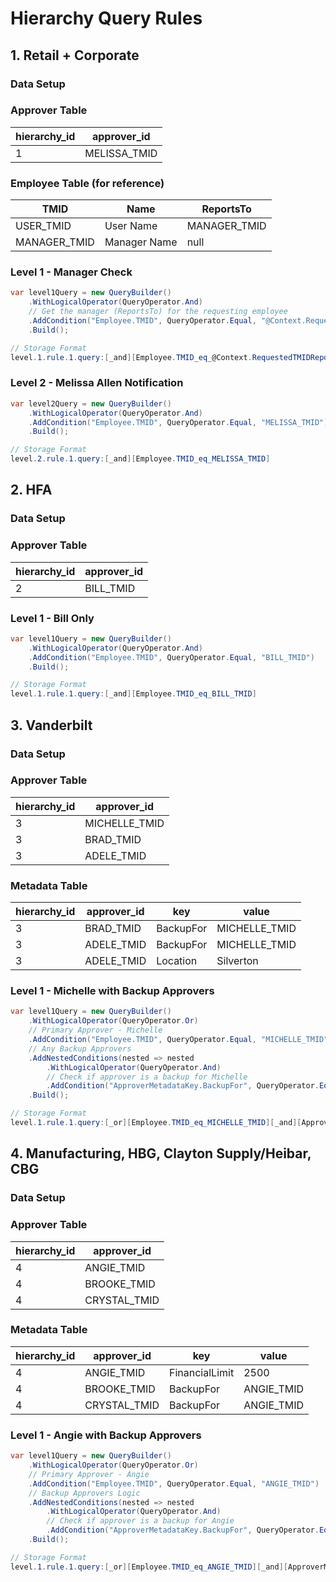 # Hierarchy Query Rules

## 1. Retail + Corporate
### Data Setup
### Approver Table
| hierarchy_id | approver_id    |
|-------------|----------------|
| 1           | MELISSA_TMID   |

### Employee Table (for reference)
| TMID        | Name           | ReportsTo     |
|-------------|----------------|---------------|
| USER_TMID   | User Name      | MANAGER_TMID  |
| MANAGER_TMID| Manager Name   | null          |

### Level 1 - Manager Check
```csharp
var level1Query = new QueryBuilder()
    .WithLogicalOperator(QueryOperator.And)
    // Get the manager (ReportsTo) for the requesting employee
    .AddCondition("Employee.TMID", QueryOperator.Equal, "@Context.RequestedTMID.ReportsTo")
    .Build();

// Storage Format
level.1.rule.1.query:[_and][Employee.TMID_eq_@Context.RequestedTMIDReportsTo]
```

### Level 2 - Melissa Allen Notification
```csharp
var level2Query = new QueryBuilder()
    .WithLogicalOperator(QueryOperator.And)
    .AddCondition("Employee.TMID", QueryOperator.Equal, "MELISSA_TMID")
    .Build();

// Storage Format
level.2.rule.1.query:[_and][Employee.TMID_eq_MELISSA_TMID]
```

## 2. HFA
### Data Setup
### Approver Table
| hierarchy_id | approver_id    |
|--------------|----------------|
| 2            | BILL_TMID      |

### Level 1 - Bill Only
```csharp
var level1Query = new QueryBuilder()
    .WithLogicalOperator(QueryOperator.And)
    .AddCondition("Employee.TMID", QueryOperator.Equal, "BILL_TMID")
    .Build();

// Storage Format
level.1.rule.1.query:[_and][Employee.TMID_eq_BILL_TMID]
```

## 3. Vanderbilt

### Data Setup
### Approver Table
| hierarchy_id | approver_id    |
|-------------|----------------|
| 3           | MICHELLE_TMID  |
| 3           | BRAD_TMID      |
| 3           | ADELE_TMID     |

### Metadata Table
| hierarchy_id | approver_id    | key       | value         |
|-------------|----------------|-----------|---------------|
| 3           | BRAD_TMID      | BackupFor | MICHELLE_TMID |
| 3           | ADELE_TMID     | BackupFor | MICHELLE_TMID |
| 3           | ADELE_TMID     | Location  | Silverton     |

### Level 1 - Michelle with Backup Approvers
```csharp
var level1Query = new QueryBuilder()
    .WithLogicalOperator(QueryOperator.Or)
    // Primary Approver - Michelle
    .AddCondition("Employee.TMID", QueryOperator.Equal, "MICHELLE_TMID")
    // Any Backup Approvers
    .AddNestedConditions(nested => nested
        .WithLogicalOperator(QueryOperator.And)
        // Check if approver is a backup for Michelle
        .AddCondition("ApproverMetadataKey.BackupFor", QueryOperator.Equal, "MICHELLE_TMID"))
    .Build();

// Storage Format
level.1.rule.1.query:[_or][Employee.TMID_eq_MICHELLE_TMID][_and][ApproverMetadataKey.BackupFor_eq_MICHELLE_TMID]
```

## 4. Manufacturing, HBG, Clayton Supply/Heibar, CBG
### Data Setup
### Approver Table
| hierarchy_id | approver_id    |
|-------------|----------------|
| 4           | ANGIE_TMID     |
| 4           | BROOKE_TMID    |
| 4           | CRYSTAL_TMID   |

### Metadata Table
| hierarchy_id | approver_id    | key           | value         |
|-------------|----------------|---------------|---------------|
| 4           | ANGIE_TMID     | FinancialLimit| 2500          |
| 4           | BROOKE_TMID    | BackupFor     | ANGIE_TMID    |
| 4           | CRYSTAL_TMID   | BackupFor     | ANGIE_TMID    |

### Level 1 - Angie with Backup Approvers
```csharp
var level1Query = new QueryBuilder()
    .WithLogicalOperator(QueryOperator.Or)
    // Primary Approver - Angie
    .AddCondition("Employee.TMID", QueryOperator.Equal, "ANGIE_TMID")
    // Backup Approvers Logic
    .AddNestedConditions(nested => nested
        .WithLogicalOperator(QueryOperator.And)
        // Check if approver is a backup for Angie
        .AddCondition("ApproverMetadataKey.BackupFor", QueryOperator.Equal, "ANGIE_TMID"))
    .Build();

// Storage Format
level.1.rule.1.query:[_or][Employee.TMID_eq_ANGIE_TMID][_and][ApproverMetadataKey.BackupFor_eq_ANGIE_TMID]
```